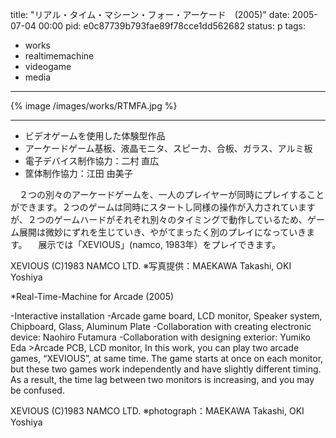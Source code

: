 title: "リアル・タイム・マシーン・フォー・アーケード　(2005)"
date: 2005-07-04 00:00
pid: e0c87739b793fae89f78cce1dd562682
status: p
tags:
- works
- realtimemachine
- videogame
- media
---

{% image /images/works/RTMFA.jpg %}

---

- ビデオゲームを使用した体験型作品
- アーケードゲーム基板、液晶モニタ、スピーカ、合板、ガラス、アルミ板
- 電子デバイス制作協力：二村 直広
- 筐体制作協力：江田 由美子

　２つの別々のアーケードゲームを、一人のプレイヤーが同時にプレイすることができます。２つのゲームは同時にスタートし同様の操作が入力されていますが、２つのゲームハードがそれぞれ別々のタイミングで動作しているため、ゲーム展開は微妙にずれを生じていき、やがてまったく別のプレイになっていきます。
　展示では「XEVIOUS」(namco, 1983年）をプレイできます。

XEVIOUS    (C)1983 NAMCO LTD.
※写真提供：MAEKAWA Takashi, OKI Yoshiya

*Real-Time-Machine for Arcade (2005)

-Interactive installation
-Arcade game board, LCD monitor, Speaker system, Chipboard, Glass, Aluminum Plate
-Collaboration with creating electronic device: Naohiro Futamura
-Collaboration with designing exterior: Yumiko Eda >Arcade PCB, LCD monitor,
In this work, you can play two arcade games, “XEVIOUS”, at same time. The game starts at once on each monitor, but these two games work independently and have slightly different timing. As a result, the time lag between two monitors is increasing, and you may be confused.

XEVIOUS    (C)1983 NAMCO LTD.
※photograph：MAEKAWA Takashi, OKI Yoshiya
